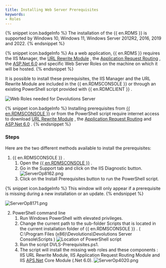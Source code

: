 ```yaml
---
title: Installing Web Server Prerequisites
keywords:
- Roles
---
```

{% snippet icon.badgeInfo %} 
The installation of the {{ en.RDMS }} is supported by Windows 10, Windows 11, Windows Server 2012R2, 2016, 2019 and 2022. 
{% endsnippet %}
 
{% snippet icon.badgeInfo %} 
As a web application, {{ en.RDMS }} requires the IIS Manager, the [URL Rewrite Module](https://api.devolutions.net/redirection/3cb42413-5dfd-4b1b-bd20-4e5968274ed0) , the [Application Request Routing](https://api.devolutions.net/redirection/52ba9ac0-fb5f-44c1-9521-972caf763b1a) , the [ASP.Net 6.0](https://api.devolutions.net/redirection/2f1f6a33-20c5-4d84-947b-90ff3cdd7492) and specific Web Server Roles on the machine on which it will be hosted. 
{% endsnippet %}
 
It is possible to install these prerequisites, the IIS Manager and the URL Rewrite Module are included in the {{ en.RDMSCONSOLE }} or through an existing PowerShell script provided with {{ en.RDMCLIENT }} .  

![Web Roles needed for Devolutions Server](/img/en/server/clip10313.png) 

{% snippet icon.badgeInfo %} 
Installing prerequisites from [{{ en.RDMSCONSOLE }}](/server/management/devolutions-server-console/) or from the PowerShell script require internet access to download [URL Rewrite Module](https://api.devolutions.net/redirection/3cb42413-5dfd-4b1b-bd20-4e5968274ed0) , the [Application Request Routing](https://api.devolutions.net/redirection/52ba9ac0-fb5f-44c1-9521-972caf763b1a) and [ASP.Net 6.0](https://api.devolutions.net/redirection/2f1f6a33-20c5-4d84-947b-90ff3cdd7492) . 
{% endsnippet %}
 
### Steps 

Here are the two different methods available to install the prerequisites:  

1. {{ en.RDMSCONSOLE }} . 
    1. Open the [{{ en.RDMSCONSOLE }}](/server/management/devolutions-server-console/) . 
    1. Go in the Support tab and click on the IIS Diagnostic button.  
![ServerOp8162.png](/img/en/server/ServerOp8162.png)  
    3. Click on the Install Prerequisites button to run the PowerShell script.  

{% snippet icon.badgeInfo %} 
This window will only appear if a prerequisite is missing during a new installation or an update. 
{% endsnippet %}
 
![ServerOp8171.png](/img/en/server/ServerOp8171.png)  

2. PowerShell command line 
    1. Run Windows PowerShell with elevated privileges. 
    1. Change the current path to the sub-folder Scripts that is located in the current installation folder of {{ en.RDMSCONSOLE }} . ( C:\Program Files (x86)\Devolutions\Devolutions Server Console\Scripts ) 
    ![Location of PowerShell script](/img/en/server/clip10311.png)  
    1. Run the script DVLS-Prerequisites.ps1. 
    1. The script will install the missing web roles and these components : IIS URL Rewrite Module, IIS Application Request Routing Module and IIS [APS.Net](http://aps.net/) Core Module (.Net 6.0). 
    ![ServerOp4020.png](/img/en/server/ServerOp4020.png) 

